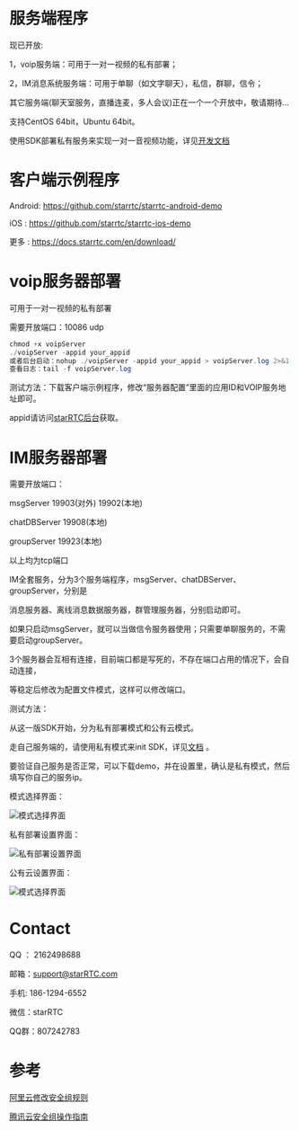# 服务端程序

现已开放:

1，voip服务端：可用于一对一视频的私有部署；

2，IM消息系统服务端：可用于单聊（如文字聊天），私信，群聊，信令；

其它服务端(聊天室服务，直播连麦，多人会议)正在一个一个开放中，敬请期待...

支持CentOS 64bit，Ubuntu 64bit。

使用SDK部署私有服务来实现一对一音视频功能，详见[开发文档](https://docs.starrtc.com/zh-cn/docs/android-1.html)


客户端示例程序
==
Android: https://github.com/starrtc/starrtc-android-demo

iOS    : https://github.com/starrtc/starrtc-ios-demo

更多   : https://docs.starrtc.com/en/download/






voip服务器部署
==
可用于一对一视频的私有部署

需要开放端口：10086 udp

```java
chmod +x voipServer
./voipServer -appid your_appid
或者后台启动：nohup ./voipServer -appid your_appid > voipServer.log 2>&1 &
查看日志：tail -f voipServer.log
```

测试方法：下载客户端示例程序，修改“服务器配置”里面的应用ID和VOIP服务地址即可。

appid请访问[starRTC后台](https://www.starrtc.com/login.html)获取。



IM服务器部署
==

需要开放端口：

msgServer 		19903(对外) 19902(本地)

chatDBServer 	19908(本地)

groupServer 	19923(本地)

以上均为tcp端口

IM全套服务，分为3个服务端程序，msgServer、chatDBServer、groupServer，分别是

消息服务器、离线消息数据服务器，群管理服务器，分别启动即可。

如果只启动msgServer，就可以当做信令服务器使用；只需要单聊服务的，不需要启动groupServer。

3个服务器会互相有连接，目前端口都是写死的，不存在端口占用的情况下，会自动连接，

等稳定后修改为配置文件模式，这样可以修改端口。


测试方法：

从这一版SDK开始，分为私有部署模式和公有云模式。

走自己服务端的，请使用私有模式来init SDK，详见[文档](https://docs.starrtc.com/zh-cn/docs/android-single-server-init.html) 。

要验证自己服务是否正常，可以下载demo，并在设置里，确认是私有模式，然后填写你自己的服务ip。


模式选择界面：

![模式选择界面](assets/select.png)

私有部署设置界面：

![私有部署设置界面](assets/private.png)

公有云设置界面：

![模式选择界面](assets/public.png)

Contact
=====
QQ ： 2162498688

邮箱：<a href="mailto:support@starRTC.com">support@starRTC.com</a>

手机: 186-1294-6552

微信：starRTC

QQ群：807242783

参考
==
[阿里云修改安全组规则](https://help.aliyun.com/document_detail/101471.html)

[腾讯云安全组操作指南](https://cloud.tencent.com/document/product/213/18197)

